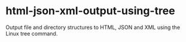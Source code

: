 # html-json-xml-output-using-tree
Output file and directory structures to HTML, JSON and XML using the Linux tree command.

